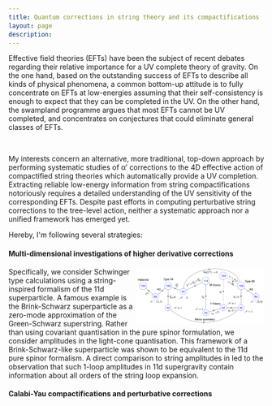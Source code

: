 ```yaml
---
title: Quantum corrections in string theory and its compactifications
layout: page
description: 
---
```



<p align="justify"> 

Effective field theories (EFTs) have been the subject of recent debates regarding their relative importance for a UV complete theory of gravity. On the one hand, based on the outstanding success of EFTs to describe all kinds of physical phenomena, a common bottom-up attitude is to fully concentrate on EFTs at low-energies assuming that their self-consistency is enough to expect that they can be completed in the UV. On the other hand, the swampland programme argues that most EFTs cannot be UV completed, and concentrates on conjectures that could eliminate general classes of EFTs.

<br>

My interests concern an alternative, more traditional, top-down approach by performing systematic studies of α′ corrections to the 4D effective action of compactified string theories which automatically provide a UV completion. Extracting reliable low-energy information from string compactifications notoriously requires a detailed understanding of the UV sensitivity of the corresponding EFTs. Despite past efforts in computing perturbative string corrections to the tree-level action, neither a systematic approach nor a unified framework has emerged yet.

</p>

Hereby, I'm following several strategies: 

#### Multi-dimensional investigations of higher derivative corrections

<img style="float: right;" src="images/dualities.png" width="50%" height="auto">

Specifically, we consider Schwinger type calculations using a string-inspired formalism of the 11d superparticle. A famous example is the Brink-Schwarz superparticle as a zero-mode approximation of the Green-Schwarz superstring. Rather than using covariant quantisation in the pure spinor formulation, we consider amplitudes in the light-cone quantisation. This framework of a Brink-Schwarz-like superparticle was shown to be equivalent to the 11d pure spinor formalism. A direct comparison to string amplitudes in led to the observation that such 1-loop amplitudes in 11d supergravity contain information about all orders of the string loop expansion. 


#### Calabi-Yau compactifications and perturbative corrections


